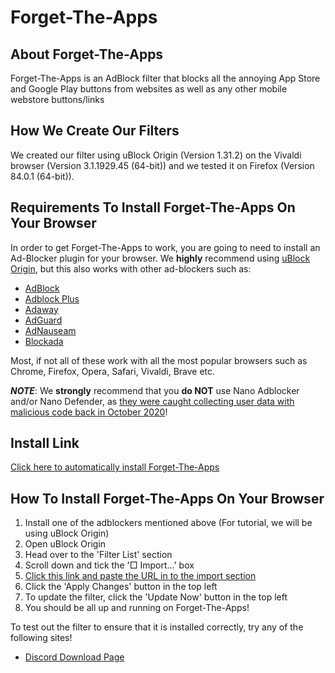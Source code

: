 # Forget-The-Apps

## About Forget-The-Apps
Forget-The-Apps is an AdBlock filter that blocks all the annoying App Store and Google Play buttons from websites as well as any other mobile webstore buttons/links

## How We Create Our Filters
We created our filter using uBlock Origin (Version 1.31.2) on the Vivaldi browser (Version 3.1.1929.45 (64-bit)) and we tested it on Firefox (Version 84.0.1 (64-bit)).

## Requirements To Install Forget-The-Apps On Your Browser
In order to get Forget-The-Apps to work, you are going to need to install an Ad-Blocker plugin for your browser. We **highly** recommend using [uBlock Origin](https://github.com/gorhill/uBlock), but this also works with other ad-blockers such as:

 - [AdBlock](https://getadblock.com/)
 - [Adblock Plus](https://adblockplus.org/)
 - [Adaway](https://adaway.org/)
 - [AdGuard](https://adguard.com/)
 - [AdNauseam](https://adnauseam.io/)
 - [Blockada](https://blokada.org/)

Most, if not all of these work with all the most popular browsers such as Chrome, Firefox, Opera, Safari, Vivaldi, Brave etc.

***NOTE***: We **strongly** recommend that you **do NOT** use Nano Adblocker and/or Nano Defender, as [they were caught collecting user data with malicious code back in October 2020](https://www.zdnet.com/article/google-removes-two-chrome-ad-blockers-caught-collecting-user-data/)!

## Install Link

[Click here to automatically install Forget-The-Apps](https://abp:subscribe?location=https://raw.githubusercontent.com/FinleyGomez/forget-the-apps/main/Forget-The-Apps.txt)

## How To Install Forget-The-Apps On Your Browser

 1. Install one of the adblockers mentioned above (For tutorial, we will be using uBlock Origin)
 2. Open uBlock Origin
 3. Head over to the 'Filter List' section
 4. Scroll down and tick the '□ Import...' box
 5. [Click this link and paste the URL in to the import section](https://raw.githubusercontent.com/FinleyGomez/forget-the-apps/main/Forget-The-Apps.txt)
 6. Click the 'Apply Changes' button in the top left
 7. To update the filter, click the 'Update Now' button in the top left
 8. You should be all up and running on Forget-The-Apps!
 
 To test out the filter to ensure that it is installed correctly, try any of the following sites!
 
  - [Discord Download Page](https://discord.com/download)

